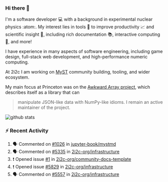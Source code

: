 ### Hi there 👋 

I'm a software developer 💻 with a background in experimental nuclear physics :atom:. My interest lies in tools :wrench: to improve productivity :chart_with_upwards_trend: and scientific insight :telescope:, including rich documentation 📚, interactive computing 🧮, and more! 

I have experience in many aspects of software engineering, including game design, full-stack web development, and high-performance numeric computing. 

At 2i2c I am working on [MyST](https://github.com/jupyter-book/mystmd) community building, tooling, and wider ecosystem. 

My main focus at Princeton was on the [Awkward Array project](awkward-array.org/), which describes itself as a library that can 
> manipulate JSON-like data with NumPy-like idioms. I remain an active maintainer of the project. 

![github stats](https://github-readme-stats.vercel.app/api?username=agoose77&show_icons=true&hide_rank=true&hide_title=true&bg_color=30,e76445,904e95&text_color=efe3ec&icon_color=efe3ec)
<!--
**agoose77/agoose77** is a ✨ _special_ ✨ repository because its `README.md` (this file) appears on your GitHub profile.

Here are some ideas to get you started:

- 🔭 I’m currently working on ...
- 🌱 I’m currently learning ...
- 👯 I’m looking to collaborate on ...
- 🤔 I’m looking for help with ...
- 💬 Ask me about ...
- 📫 How to reach me: ...
- 😄 Pronouns: ...
- ⚡ Fun fact: ...
-->

### :zap: Recent Activity

<!--START_SECTION:activity-->
1. 🗣 Commented on [#1026](https://github.com/jupyter-book/mystmd/issues/1026#issuecomment-2768665181) in [jupyter-book/mystmd](https://github.com/jupyter-book/mystmd)
2. 🗣 Commented on [#5335](https://github.com/2i2c-org/infrastructure/issues/5335#issuecomment-2766336835) in [2i2c-org/infrastructure](https://github.com/2i2c-org/infrastructure)
3. ❗ Opened issue [#1](https://github.com/2i2c-org/community-docs-template/issues/1) in [2i2c-org/community-docs-template](https://github.com/2i2c-org/community-docs-template)
4. ❗ Opened issue [#5829](https://github.com/2i2c-org/infrastructure/issues/5829) in [2i2c-org/infrastructure](https://github.com/2i2c-org/infrastructure)
5. 🗣 Commented on [#5557](https://github.com/2i2c-org/infrastructure/issues/5557#issuecomment-2766274800) in [2i2c-org/infrastructure](https://github.com/2i2c-org/infrastructure)
<!--END_SECTION:activity-->
